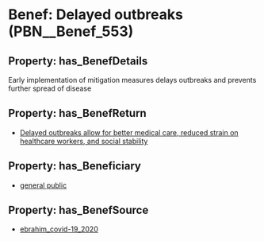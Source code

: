 # Benef: __Delayed outbreaks__ (PBN__Benef_553)

## Property: has_BenefDetails

Early implementation of mitigation measures delays outbreaks and prevents further spread of disease

## Property: has_BenefReturn

* [Delayed outbreaks allow for better medical care, reduced strain on healthcare workers, and social stability](../BenefReturn/PBN__BenefReturn_607)

## Property: has_Beneficiary

* [general public](../Stakeholder/PBN__Stakeholder_29)

## Property: has_BenefSource

* [ebrahim_covid-19_2020](../Article/PBN__Article_112)

